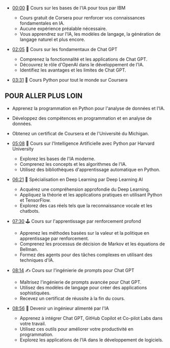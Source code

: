 - [00:00](https://www.youtube.com/watch?v=5OneHs9GV0Y&t=0s) 🤖 Cours sur les bases de l'IA pour tous par IBM

  - Cours gratuit de Corsera pour renforcer vos connaissances fondamentales en IA.
  - Aucune expérience préalable nécessaire.
  - Vous apprendrez sur l'IA, les modèles de langage, la génération de langage naturel et plus encore.

- [02:05](https://www.youtube.com/watch?v=5OneHs9GV0Y&t=125s) 🧠 Cours sur les fondamentaux de Chat GPT

  - Comprenez la fonctionnalité et les applications de Chat GPT.
  - Découvrez le rôle d'OpenAI dans le développement de l'IA.
  - Identifiez les avantages et les limites de Chat GPT.

- [03:31](https://www.youtube.com/watch?v=5OneHs9GV0Y&t=211s) 🐍 Cours Python pour tout le monde sur Coursera
## POUR ALLER PLUS LOIN
  - Apprenez la programmation en Python pour l'analyse de données et l'IA.
  - Développez des compétences en programmation et en analyse de données.
  - Obtenez un certificat de Coursera et de l'Université du Michigan.

- [05:08](https://www.youtube.com/watch?v=5OneHs9GV0Y&t=308s) 🤖 Cours sur l'Intelligence Artificielle avec Python par Harvard University

  - Explorez les bases de l'IA moderne.
  - Comprenez les concepts et les algorithmes de l'IA.
  - Utilisez des bibliothèques d'apprentissage automatique en Python.

- [06:21](https://www.youtube.com/watch?v=5OneHs9GV0Y&t=381s) 🧠 Spécialisation en Deep Learning par Deep Learning AI

  - Acquérez une compréhension approfondie du Deep Learning.
  - Appliquez la théorie et les applications pratiques en utilisant Python et TensorFlow.
  - Explorez des cas réels tels que la reconnaissance vocale et les chatbots.

- [07:30](https://www.youtube.com/watch?v=5OneHs9GV0Y&t=450s) 🕹️ Cours sur l'apprentissage par renforcement profond

  - Apprenez les méthodes basées sur la valeur et la politique en apprentissage par renforcement.
  - Comprenez les processus de décision de Markov et les équations de Bellman.
  - Formez des agents pour des tâches complexes en utilisant des techniques d'IA.

- [08:14](https://www.youtube.com/watch?v=5OneHs9GV0Y&t=494s) ✍️ Cours sur l'ingénierie de prompts pour Chat GPT

  - Maîtrisez l'ingénierie de prompts avancée pour Chat GPT.
  - Utilisez des modèles de langage pour créer des applications sophistiquées.
  - Recevez un certificat de réussite à la fin du cours.

- [08:56](https://www.youtube.com/watch?v=5OneHs9GV0Y&t=536s) 🌟 Devenir un ingénieur alimenté par l'IA

  - Apprenez à intégrer Chat GPT, GitHub Copilot et Co-pilot Labs dans votre travail.
  - Utilisez ces outils pour améliorer votre productivité en programmation.
  - Explorez les applications de l'IA dans le développement de logiciels.
 

